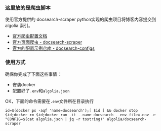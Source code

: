 ### 这里放的是爬虫脚本

使用官方提供的 docsearch-scraper python实现的爬虫项目将博客内容提交到 algolia 索引。

- [官方爬虫配置文档](https://docsearch.algolia.com/docs/legacy/run-your-own#set-up-your-environment)
- [官方页面爬虫 - docsearch-scraper](https://github.com/algolia/docsearch-scraper)
- [官方的配置示例仓库 - docsearch-configs](https://github.com/algolia/docsearch-configs/blob/master/configs/vuepress.json)

### 使用方式

确保你完成了下面这些事情：

- 安装docker
- 配置好了`.env`和`algolia.json`

OK，下面的命令需要在`.env`文件所在目录执行

```shell
id=$(docker ps -aqf 'name=docsearch');[ $id ] && docker stop $id;docker rm $id;docker run -it --name docsearch --env-file=.env -e "CONFIG=$(cat algolia.json | jq -r tostring)" algolia/docsearch-scraper
```